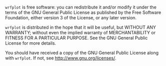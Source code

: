 `wrfplot` is free software: you can redistribute it and/or modify it under the terms of the GNU General Public License 
as published by the Free Software Foundation, either version 3 of the License, or any later version. 
 
`wrfplot` is distributed in the hope that it will be useful, but WITHOUT ANY WARRANTY; without even the implied warranty 
of MERCHANTABILITY or FITNESS FOR A PARTICULAR PURPOSE. 
See the GNU General Public License for more details.

You should have received a copy of the GNU General Public License along with `wrfplot`. 
If not, see <http://www.gnu.org/licenses/>.